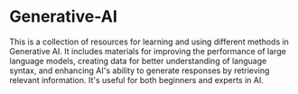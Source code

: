 # Generative-AI

This is a collection of resources for learning and using different methods in Generative AI. It includes materials for improving the performance of large language models, creating data for better understanding of language syntax, and enhancing AI's ability to generate responses by retrieving relevant information. It's useful for both beginners and experts in AI.
